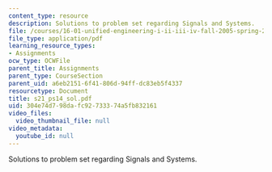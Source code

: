 ```yaml
---
content_type: resource
description: Solutions to problem set regarding Signals and Systems.
file: /courses/16-01-unified-engineering-i-ii-iii-iv-fall-2005-spring-2006/304e74d798dafc92733374a5fb832161_s21_ps14_sol.pdf
file_type: application/pdf
learning_resource_types:
- Assignments
ocw_type: OCWFile
parent_title: Assignments
parent_type: CourseSection
parent_uid: a6eb2151-6f41-806d-94ff-dc83eb5f4337
resourcetype: Document
title: s21_ps14_sol.pdf
uid: 304e74d7-98da-fc92-7333-74a5fb832161
video_files:
  video_thumbnail_file: null
video_metadata:
  youtube_id: null
---
```

Solutions to problem set regarding Signals and Systems.

